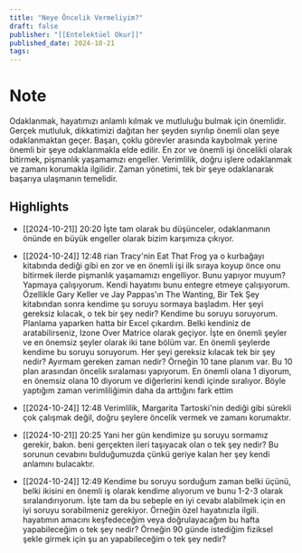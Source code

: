 ```yaml
---
title: "Neye Öncelik Vermeliyim?"
draft: false
publisher: "[[Entelektüel Okur]]"
published_date: 2024-10-21
tags:
---
```

# Note
 Odaklanmak, hayatımızı anlamlı kılmak ve mutluluğu bulmak için önemlidir. Gerçek mutluluk, dikkatimizi dağıtan her şeyden sıyrılıp önemli olan şeye odaklanmaktan geçer.
Başarı, çoklu görevler arasında kaybolmak yerine önemli bir şeye odaklanmakla elde edilir. En zor ve önemli işi öncelikli olarak bitirmek, pişmanlık yaşamamızı engeller.
Verimlilik, doğru işlere odaklanmak ve zamanı korumakla ilgilidir. Zaman yönetimi, tek bir şeye odaklanarak başarıya ulaşmanın temelidir.


## Highlights
* [[2024-10-21]] 20:20  İşte tam olarak bu düşünceler, odaklanmanın önünde en büyük engeller olarak bizim karşımıza çıkıyor.

* [[2024-10-24]] 12:48  rian Tracy'nin Eat That Frog ya o kurbağayı kitabında dediği gibi en zor ve en önemli işi ilk sıraya koyup önce onu bitirmek ilerde pişmanlık yaşamamızı engelliyor. Bunu yapıyor muyum? Yapmaya çalışıyorum. Kendi hayatımı bunu entegre etmeye çalışıyorum. Özellikle Gary Keller ve Jay Pappas'ın The Wanting, Bir Tek Şey kitabından sonra kendime şu soruyu sormaya başladım. Her şeyi gereksiz kılacak, o tek bir şey nedir? Kendime bu soruyu soruyorum. Planlama yaparken hatta bir Excel çıkardım. Belki kendiniz de aratabilirseniz, Izone Over Matrice olarak geçiyor. İşte en önemli şeyler ve en önemsiz şeyler olarak iki tane bölüm var. En önemli şeylerde kendime bu soruyu soruyorum. Her şeyi gereksiz kılacak tek bir şey nedir? Ayırmam gereken zaman nedir? Örneğin 10 tane planım var. Bu 10 plan arasından öncelik sıralaması yapıyorum. En önemli olana 1 diyorum, en önemsiz olana 10 diyorum ve diğerlerini kendi içinde sıralıyor. Böyle yaptığım zaman verimliliğimin daha da arttığını fark ettim

* [[2024-10-24]] 12:48  Verimlilik, Margarita Tartoski'nin dediği gibi sürekli çok çalışmak değil, doğru şeylere öncelik vermek ve zamanı korumaktır.

* [[2024-10-21]] 20:25  Yani her gün kendimize şu soruyu sormamız gerekir, bakın. beni gerçekten ileri taşıyacak olan o tek şey nedir? Bu sorunun cevabını bulduğumuzda çünkü geriye kalan her şey kendi anlamını bulacaktır.

* [[2024-10-24]] 12:49  Kendime bu soruyu sorduğum zaman belki üçünü, belki ikisini en önemli iş olarak kendime alıyorum ve bunu 1-2-3 olarak sıralandırıyorum. İşte tam da bu sebeple en iyi cevabı alabilmek için en iyi soruyu sorabilmeniz gerekiyor. Örneğin özel hayatınızla ilgili. hayatımın amacını keşfedeceğim veya doğrulayacağım bu hafta yapabileceğim o tek şey nedir? Örneğin 90 günde istediğim fiziksel şekle girmek için şu an yapabileceğim o tek şey nedir?

